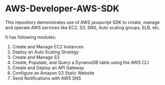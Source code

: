 # AWS-Developer-AWS-SDK
This repository demonstrates use of AWS javascript SDK to create, manage and operate AWS services like EC2, S3, SNS, Auto scaling groups, ELB, etc.

It has following modules:
1. Create and Manage EC2 Instances
2. Deploy an Auto Scaling Strategy
3. Create and Manage S3
4. Create, Populate, and Query a DynamoDB table using the AWS CLI 
5. Create and Deploy an API Gateway
6. Configure an Amazon S3 Static Website
7. Send Notifications with AWS SNS
